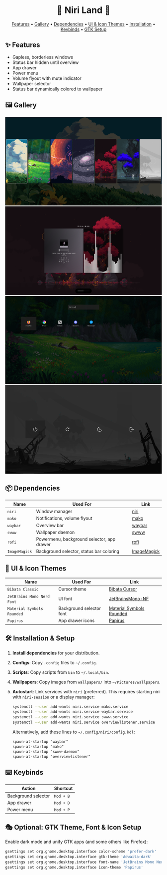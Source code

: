 <h1 align="center">🏰 Niri Land 🏰</h1>

<p align="center">
   <a href="#-features">Features</a> • 
   <a href="#-gallery">Gallery</a> • 
   <a href="#-dependencies">Dependencies</a> • 
   <a href="#-ui--icon-themes">UI & Icon Themes</a> • 
   <a href="#-installation--setup">Installation</a> • 
   <a href="#%EF%B8%8F-keybinds">Keybinds</a> • 
   <a href="#-optional-gtk-theme-font--icon-setup">GTK Setup</a>
</p>
  
## ✨ Features 
- Gapless, borderless windows  
- Status bar hidden until overview  
- App drawer  
- Power menu  
- Volume flyout with mute indicator  
- Wallpaper selector  
- Status bar dynamically colored to wallpaper  
  
## 🖼 Gallery
![Background Selector](./assets/bgselector.png)
![Overview](./assets/overview.png)
![App Drawer](./assets/appdrawer.png)
![Power Menu](./assets/powermenu.png)

## 📦 Dependencies

| Name          | Used For                                   | Link                                                      |
| ------------- | ------------------------------------------ | --------------------------------------------------------- |
| `niri`        | Window manager                             | [niri](https://github.com/YaLTeR/niri)                    |
| `mako`        | Notifications, volume flyout               | [mako](https://github.com/emersion/mako)                  |
| `waybar`      | Overview bar                               | [waybar](https://github.com/Alexays/Waybar)               |
| `swww`        | Wallpaper daemon                           | [swww](https://github.com/Horus645/swww)                  |
| `rofi`        | Powermenu, background selector, app drawer | [rofi](https://github.com/davatorium/rofi)                |
| `ImageMagick` | Background selector, status bar coloring   | [ImageMagick](https://github.com/ImageMagick/ImageMagick) |

## 🎨 UI & Icon Themes

| Name                       | Used For                 | Link                                                                                                 |
| -------------------------- | ------------------------ | ---------------------------------------------------------------------------------------------------- |
| `Bibata Classic`           | Cursor theme             | [Bibata Cursor](https://github.com/ful1e5/Bibata_Cursor)                                             |
| `JetBrains Mono Nerd Font` | UI font                  | [JetBrainsMono-NF](https://github.com/ryanoasis/nerd-fonts)                                          |
| `Material Symbols Rounded` | Background selector font | [Material Symbols Rounded](https://github.com/google/material-design-icons/tree/master/variablefont) |
| `Papirus`                  | App drawer icons         | [Papirus](https://github.com/PapirusDevelopmentTeam/papirus-icon-theme)                              |

## 🛠️ Installation & Setup

1. **Install dependencies** for your distribution.
2. **Configs**: Copy `.config` files to `~/.config`.
3. **Scripts**: Copy scripts from `bin` to `~/.local/bin`.
4. **Wallpapers**: Copy images from `wallpapers/` into `~/Pictures/wallpapers`.
5. **Autostart**: Link services with `niri` (preferred). This requires starting niri with `niri-session` or a display manager:

   ```bash
   systemctl --user add-wants niri.service mako.service
   systemctl --user add-wants niri.service waybar.service
   systemctl --user add-wants niri.service swww.service
   systemctl --user add-wants niri.service overviewlistener.service
   ```

   Alternatively, add these lines to `~/.config/niri/config.kdl`:

   ```kdl
   spawn-at-startup "waybar"
   spawn-at-startup "mako"
   spawn-at-startup "swww-daemon"
   spawn-at-startup "overviewlistener"
   ```

## ⌨️ Keybinds

| Action              | Shortcut  |
| ------------------- | --------- |
| Background selector | `Mod + B` |
| App drawer          | `Mod + D` |
| Power menu          | `Mod + P` |

## 🎭 Optional: GTK Theme, Font & Icon Setup

Enable dark mode and unify GTK apps (and some others like Firefox):

```bash
gsettings set org.gnome.desktop.interface color-scheme 'prefer-dark'
gsettings set org.gnome.desktop.interface gtk-theme 'Adwaita-dark'
gsettings set org.gnome.desktop.interface font-name 'JetBrains Mono Nerd Font 11'
gsettings set org.gnome.desktop.interface icon-theme 'Papirus'
```
